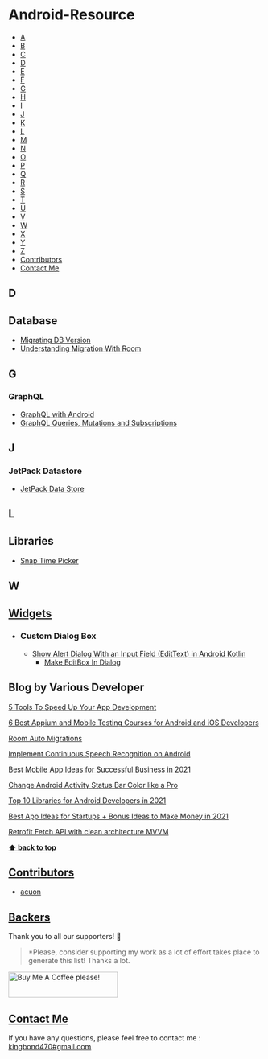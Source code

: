 # Android-Resource

* [A](#a)
* [B](#b)
* [C](#c)
* [D](#d)
* [E](#e)
* [F](#f)
* [G](#g)
* [H](#h)
* [I](#i)
* [J](#j)
* [K](#k)
* [L](#l)
* [M](#m)
* [N](#n)
* [O](#o)
* [P](#p)
* [Q](#q)
* [R](#r)
* [S](#s)
* [T](#t)
* [U](#u)
* [V](#v)
* [W](#w)
* [X](#x)
* [Y](#y)
* [Z](#z)
* [Contributors](#Contributors)
* [Contact Me](#ContactMe)

## D
## Database
- [Migrating DB Version](https://developer.android.com/training/data-storage/room/migrating-db-versions)
- [Understanding Migration With Room](https://medium.com/androiddevelopers/understanding-migrations-with-room-f01e04b07929)

## G
### GraphQL
- [GraphQL with Android](https://heartbeat.comet.ml/graphql-with-android-b44eb3812c3d)
- [GraphQL Queries, Mutations and Subscriptions](https://medium.com/software-insight/graphql-queries-mutations-and-subscriptions-286522b263d9)

## J
### JetPack Datastore
- [JetPack Data Store](https://medium.com/@mumedian6/using-android-jetpack-datastore-with-jetpack-compose-6184338cf9c0)

## L
## Libraries
- [Snap Time Picker](https://github.com/akexorcist/SnapTimePicker)

## W
## [Widgets](#Widgets)
- ### Custom Dialog Box
    - [Show Alert Dialog With an Input Field (EditText) in Android Kotlin](https://handyopinion.com/show-alert-dialog-with-an-input-field-edittext-in-android-kotlin/)
      - [Make EditBox In Dialog](https://stackoverflow.com/questions/18799216/how-to-make-a-edittext-box-in-a-dialog)
          
## Blog by Various Developer

[5 Tools To Speed Up Your App Development](https://medium.com/swlh/5-tools-to-speed-up-your-app-development-6979d0e49e34)

[6 Best Appium and Mobile Testing Courses for Android and iOS Developers](https://medium.com/javarevisited/6-best-appium-and-mobile-testing-courses-for-android-and-ios-developers-80f6cd51e375)

[Room Auto Migrations](https://medium.com/androiddevelopers/room-auto-migrations-d5370b0ca6eb)

[Implement Continuous Speech Recognition on Android](https://betterprogramming.pub/implement-continuous-speech-recognition-on-android-1dd2f4b562fd)

[Best Mobile App Ideas for Successful Business in 2021](https://javascript.plainenglish.io/best-mobile-app-ideas-for-successful-business-in-2021-710c7efccd93)

[Change Android Activity Status Bar Color like a Pro](https://muditsen.medium.com/change-android-activity-status-bar-color-like-a-pro-60639977cf1f)

[Top 10 Libraries for Android Developers in 2021](https://medium.datadriveninvestor.com/top-10-libraries-for-android-developers-in-2021-1e2e4c90ea5)

[Best App Ideas for Startups + Bonus Ideas to Make Money in 2021](https://javascript.plainenglish.io/45-best-app-ideas-for-startups-bonus-ideas-to-make-money-in-2021-5d200a59a6d0)

[Retrofit Fetch API with clean architecture MVVM](https://shivamk345.medium.com/retrofit-fetch-api-with-clean-architecture-mvvm-cc95a0f7f6f)


**[⬆ back to top](#Widgets)**

## [Contributors](#Contributors)

- [acuon](https://github.com/acuon)

## [Backers](#Backers)

Thank you to all our supporters! 🙏

> \*Please, consider supporting my work as a lot of effort takes place to generate this list! Thanks a lot.

<a href="https://www.buymeacoffee.com/kingbond470" target="_blank"><img src="https://cdn.buymeacoffee.com/buttons/default-orange.png" alt="Buy Me A Coffee please!" style="height: 51px !important;width: 217px !important;" ></a>

## [Contact Me](#ContactMe)

If you have any questions, please feel free to contact me : [kingbond470#gmail.com](mailto:kingbond470@gmail.com "Welcome to contact me") 
